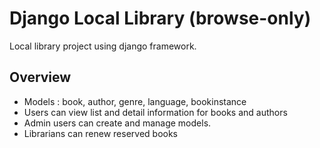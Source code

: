 # Django Local Library (browse-only)

Local library project using django framework.

## Overview

<ul>
    <li> Models : book, author, genre, language, bookinstance
    <li> Users can view list and detail information for books and authors
    <li> Admin users can create and manage models.
    <li> Librarians can renew reserved books
</ul>